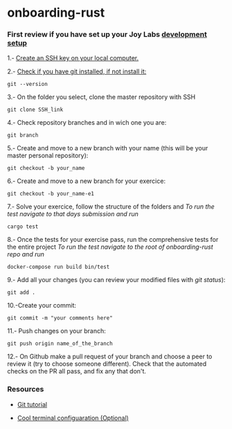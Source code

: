 # onboarding-rust

### First review if you have set up your Joy Labs [development setup](https://honey.is/home/#post/778734)

1.- [Create an SSH key on your local computer.](https://help.github.com/en/enterprise/2.15/user/articles/adding-a-new-ssh-key-to-your-github-account)

2.- [Check if you have git installed, if not install it:](https://git-scm.com/book/en/v2/Getting-Started-Installing-Git)
```
git --version
```

3.- On the folder you select, clone the master repository with SSH
```
git clone SSH_link
```

4.- Check repository branches and in wich one you are:
```
git branch
```

5.- Create and move to a new branch with your name (this will be your master personal repository):
```
git checkout -b your_name
```

6.- Create and move to a new branch for your exercice:
```
git checkout -b your_name-e1
```

7.- Solve your exercice, follow the structure of the folders and 
*To run the test navigate to that days submission and run*

```
cargo test
```

8.- Once the tests for your exercise pass, run the comprehensive tests for the entire project
*To run the test navigate to the root of onboarding-rust repo and run*

```
docker-compose run build bin/test
```

9.- Add all your changes (you can review your modified files with *git status*):
```
git add .
```

10.-Create your commit:
```
git commit -m "your comments here"

```

11.- Push changes on your branch:
```
git push origin name_of_the_branch
```

12.- On Github make a pull request of your branch and choose a peer to review it (try to choose someone different).  Check that the automated checks on the PR all pass, and fix any that don't.


### Resources

  - [Git tutorial](https://learngitbranching.js.org)

  - [Cool terminal configuaration (Optional)](https://medium.com/the-code-review/make-your-terminal-more-colourful-and-productive-with-iterm2-and-zsh-11b91607b98c)



